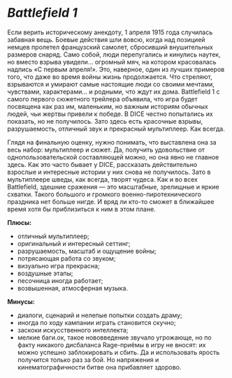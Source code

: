 # ***Battlefield 1***
Если верить историческому анекдоту, 1 апреля 1915 года случилась забавная вещь. Боевые действия шли вовсю, когда над позицией немцев пролетел французский самолет, сбросивший внушительных размеров снаряд. Само собой, люди перепугались и кинулись наутек, но вместо взрыва увидели... огромный мяч, на котором красовалась надпись «С первым апреля!».
Это, наверное, один из лучших примеров того, что даже во время войны жизнь продолжается. Что стреляют, взрываются и умирают самые настоящие люди со своими мечтами, чувствами, характерами... и родными, что ждут их дома. Battlefield 1 с самого первого сюжетного трейлера объявила, что игра будет посвящена как раз им, маленьким, но важным историям обычных людей, чьи жертвы привели к победе. В DICE честно попытались их показать, но не получилось. 
Зато здесь есть красочные взрывы, разрушаемость, отличный звук и прекрасный мультиплеер. Как всегда.


Глядя на финальную оценку, нужно понимать, что выставлена она за весь набор: мультиплеер и сюжет. Да, получить удовольствие от однопользовательской составляющей можно, но она явно не главное здесь. Как это часто бывает у DICE, рассказать действительно взрослые и интересные истории у них снова не получилось.
Зато в мультиплеере шведы, как всегда, творят чудеса. Как и во всех Battlefield, здешние сражения — это масштабные, зрелищные и яркие схватки. Такого большого и громкого военно-пиротехнического праздника нет больше нигде. И вряд ли кто-то сможет в ближайшее время хотя бы приблизиться к ним в этом плане.

**Плюсы:**
- отличный мультиплеер;
- оригинальный и интересный сеттинг;
- разрушаемость, масштаб и ощущение войны;
- потрясающая работа со звуком;
- визуально игра прекрасна;
- воздушные этапы;
- песочница иногда работает;
- возвышенная, атмосферная музыка.

**Минусы:**
- диалоги, сценарий и нелепые попытки создать драму;
- иногда по ходу кампании играть становится скучно;
- заскоки искусственного интеллекта;
- мелкие баги.ок, такое нововведение звучало угрожающе, но по факту никакого дисбаланса Rage-приёмы в игру не вносят: их можно успешно заблокировать и сбить. Да и использовать ярость получится только раз за бой. Но напряжения и кинематографичности битве она прибавляет здорово.

